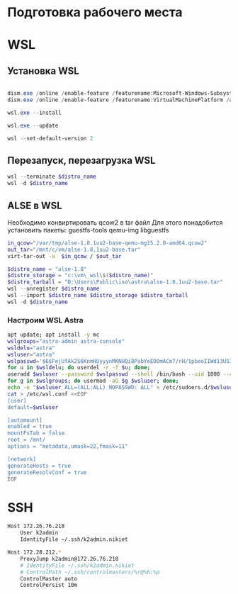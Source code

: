 # Подготовка рабочего места

# WSL

## Установка WSL

```powershell

dism.exe /online /enable-feature /featurename:Microsoft-Windows-Subsystem-Linux /all /norestart
dism.exe /online /enable-feature /featurename:VirtualMachinePlatform /all /norestart

wsl.exe --install

wsl.exe --update

wsl --set-default-version 2
```

## Перезапуск, перезагрузка WSL

```powershell
wsl --terminate $distro_name
wsl -d $distro_name
```

## ALSE в WSL

Необходимо конвиртировать qcow2 в tar файл
Для этого понадобится установить пакеты:
guestfs-tools qemu-img libguestfs

```bash
in_qcow="/var/tmp/alse-1.8.1uu2-base-qemu-mg15.2.0-amd64.qcow2"
out_tar="/mnt/c/vm/alse-1.8.1uu2-base.tar"
virt-tar-out -a  $in_qcow / $out_tar
```

```powershell
$distro_name = "alse-1.8"
$distro_storage = "c:\vm\_wsl\$($distro_name)"
$distro_tarball = "D:\Users\Public\iso\astra\alse-1.8.1uu2-base.tar"
wsl --unregister $distro_name
wsl --import $distro_name $distro_storage $distro_tarball
wsl -d $distro_name

```

### Настроим WSL Astra

```bash
apt update; apt install -y mc
wslgroups="astra-admin astra-console"
wsldelu="astra"
wsluser="astra"
wslpasswd='$6$FejUfAk2$6KnmHUyyynMKNHQi8PabYeEOOmACm7/rH/1pbeoIIWd13US35zvVvTjpH5CjQOY9XfpamObxM6KIYV1ZOOw3Z0'
for u in $wsldelu; do userdel -r -f $u; done;
useradd $wsluser --password $wslpasswd --shell /bin/bash --uid 1000 --create-home --user-group
for g in $wslgroups; do usermod -aG $g $wsluser; done;
echo -e "$wsluser ALL=(ALL:ALL) NOPASSWD: ALL" > /etc/sudoers.d/$wsluser
cat > /etc/wsl.conf <<EOF
[user]
default=$wsluser

[automount]
enabled = true
mountFsTab = false
root = /mnt/
options = "metadata,umask=22,fmask=11"

[network]
generateHosts = true
generateResolvConf = true
EOF

```


# SSH

```bash
Host 172.26.76.218
    User k2admin
    IdentityFile ~/.ssh/k2admin.nikiet

Host 172.28.212.*
	ProxyJump k2admin@172.26.76.218
	# IdentityFile ~/.ssh/k2admin.nikiet
	# ControlPath ~/.ssh/controlmasters/%r@%h:%p
	ControlMaster auto
	ControlPersist 10m

```
